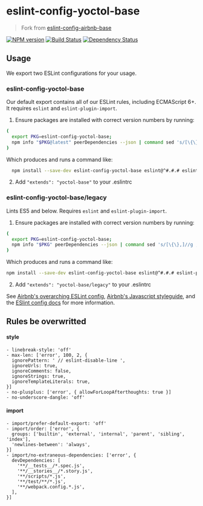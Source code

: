 # eslint-config-yoctol-base

> Fork from [eslint-config-airbnb-base](https://github.com/airbnb/javascript/tree/master/packages/eslint-config-airbnb-base)

[![NPM version][npm-image]][npm-url]
[![Build Status][travis-image]][travis-url]
[![Dependency Status][david_img]][david_site]

## Usage

We export two ESLint configurations for your usage.

### eslint-config-yoctol-base

Our default export contains all of our ESLint rules, including ECMAScript 6+. It requires `eslint` and `eslint-plugin-import`.

1. Ensure packages are installed with correct version numbers by running:
  ```sh
  (
    export PKG=eslint-config-yoctol-base;
    npm info "$PKG@latest" peerDependencies --json | command sed 's/[\{\},]//g ; s/: /@/g' | xargs npm install --save-dev "$PKG@latest"
  )
  ```

  Which produces and runs a command like:

  ```sh
    npm install --save-dev eslint-config-yoctol-base eslint@^#.#.# eslint-plugin-import@^#.#.#
  ```

2. Add `"extends": "yoctol-base"` to your .eslintrc

### eslint-config-yoctol-base/legacy

Lints ES5 and below. Requires `eslint` and `eslint-plugin-import`.

1. Ensure packages are installed with correct version numbers by running:
  ```sh
  (
    export PKG=eslint-config-yoctol-base;
    npm info "$PKG" peerDependencies --json | command sed 's/[\{\},]//g ; s/: /@/g' | xargs npm install --save-dev "$PKG"
  )
  ```

  Which produces and runs a command like:

  ```sh
  npm install --save-dev eslint-config-yoctol-base eslint@^#.#.# eslint-plugin-import@^#.#.#
  ```

2. Add `"extends": "yoctol-base/legacy"` to your .eslintrc

See [Airbnb's overarching ESLint config](https://npmjs.com/eslint-config-airbnb), [Airbnb's Javascript styleguide](https://github.com/airbnb/javascript), and the [ESlint config docs](http://eslint.org/docs/user-guide/configuring#extending-configuration-files) for more information.

## Rules be overwritted

#### style

```
- linebreak-style: 'off'
- max-len: ['error', 100, 2, {
  ignorePattern: ' // eslint-disable-line ',
  ignoreUrls: true,
  ignoreComments: false,
  ignoreStrings: true,
  ignoreTemplateLiterals: true,
}]
- no-plusplus: ['error', { allowForLoopAfterthoughts: true }]
- no-underscore-dangle: 'off'
```

#### import

```
- import/prefer-default-export: 'off'
- import/order: ['error', {
  groups: ['builtin', 'external', 'internal', 'parent', 'sibling', 'index'],
  'newlines-between': 'always',
}]
- import/no-extraneous-dependencies: ['error', {
  devDependencies: [
    '**/__tests__/*.spec.js',
    '**/__stories__/*.story.js',
    '**/scripts/*.js',
    '**/test/**/*.js',
    '**/webpack.config.*.js',
  ],
}]
```

[npm-image]: https://badge.fury.io/js/eslint-config-yoctol-base.svg
[npm-url]: https://npmjs.org/package/eslint-config-yoctol-base
[travis-image]: https://travis-ci.org/Yoctol/eslint-config-yoctol-base.svg
[travis-url]: https://travis-ci.org/Yoctol/eslint-config-yoctol-base
[david_img]: https://david-dm.org/Yoctol/eslint-config-yoctol-base.svg
[david_site]: https://david-dm.org/Yoctol/eslint-config-yoctol-base
